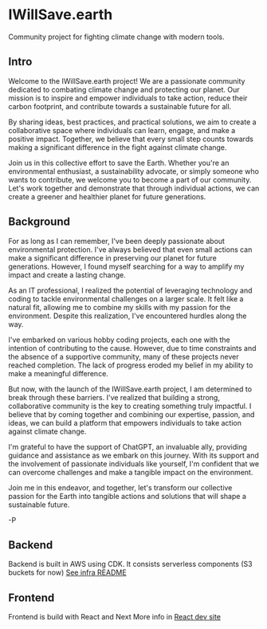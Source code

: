 # IWillSave.earth
Community project for fighting climate change with modern tools.

## Intro

Welcome to the IWillSave.earth project! We are a passionate community dedicated to combating climate change and protecting our planet. Our mission is to inspire and empower individuals to take action, reduce their carbon footprint, and contribute towards a sustainable future for all.

By sharing ideas, best practices, and practical solutions, we aim to create a collaborative space where individuals can learn, engage, and make a positive impact. Together, we believe that every small step counts towards making a significant difference in the fight against climate change.

Join us in this collective effort to save the Earth. Whether you're an environmental enthusiast, a sustainability advocate, or simply someone who wants to contribute, we welcome you to become a part of our community. Let's work together and demonstrate that through individual actions, we can create a greener and healthier planet for future generations.

## Background

For as long as I can remember, I've been deeply passionate about environmental protection. I've always believed that even small actions can make a significant difference in preserving our planet for future generations. However, I found myself searching for a way to amplify my impact and create a lasting change.

As an IT professional, I realized the potential of leveraging technology and coding to tackle environmental challenges on a larger scale. It felt like a natural fit, allowing me to combine my skills with my passion for the environment. Despite this realization, I've encountered hurdles along the way.

I've embarked on various hobby coding projects, each one with the intention of contributing to the cause. However, due to time constraints and the absence of a supportive community, many of these projects never reached completion. The lack of progress eroded my belief in my ability to make a meaningful difference.

But now, with the launch of the IWillSave.earth project, I am determined to break through these barriers. I've realized that building a strong, collaborative community is the key to creating something truly impactful. I believe that by coming together and combining our expertise, passion, and ideas, we can build a platform that empowers individuals to take action against climate change.

I'm grateful to have the support of ChatGPT, an invaluable ally, providing guidance and assistance as we embark on this journey. With its support and the involvement of passionate individuals like yourself, I'm confident that we can overcome challenges and make a tangible impact on the environment.

Join me in this endeavor, and together, let's transform our collective passion for the Earth into tangible actions and solutions that will shape a sustainable future.

-P

## Backend
Backend is built in AWS using CDK. It consists serverless components (S3 buckets for now) [See infra README](cdk/landinginfra/README.md)

## Frontend
Frontend is build with React and Next More info in [React dev site](https://react.dev/learn/start-a-new-react-project)
